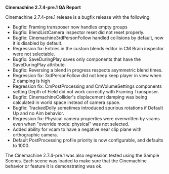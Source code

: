 **Cinemachine 2.7.4-pre.1 QA Report**

Cinemachine 2.7.4-pre.1 release is a bugfix release with the following: 

- Bugfix: Framing transposer now handles empty groups
- Bugfix: BlendListCamera inspector reset did not reset properly.
- Bugfix: Cinemachine3rdPersonFollow handled collisions by default, now it is disabled by default.
- Regression fix: Entries in the custom blends editor in CM Brain inspector were not selectable.
- Bugfix: SaveDuringPlay saves only components that have the SaveDuringPlay attribute.
- Bugfix: Reversing a blend in progress respects asymmetric blend times.
- Regression fix: 3rdPersonFollow did not keep keep player in view when Z damping is high
- Regression fix: CmPostProcessing and CmVolumeSettings components setting Depth of Field did not work correctly with Framing Transposer.
- Bugfix: CinemachineCollider's displacement damping was being calculated in world space instead of camera space.
- Bugfix: TrackedDolly sometimes introduced spurious rotations if Default Up and no Aim behavior.
- Regression fix: Physical camera properties were overwritten by vcams even when "override mode: physical" was not selected.
- Added ability for vcam to have a negative near clip plane with orthographic camera.
- Default PostProcessing profile priority is now configurable, and defaults to 1000.

The Cinemachine 2.7.4-pre.1 was also regression tested using the Sample Scenes. Each scene was loaded to make sure that the Cinemachine behavior or feature it is demonstrating was ok.





